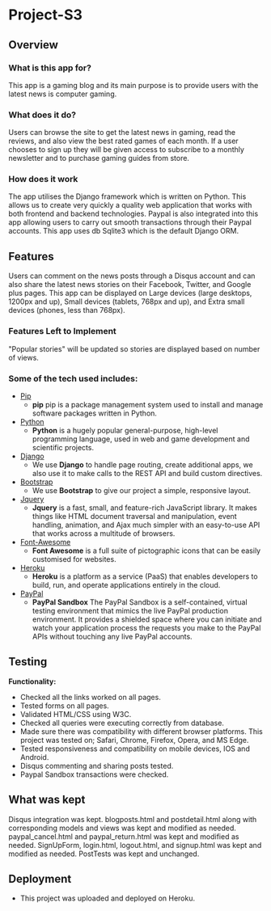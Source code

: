 # Project-S3

## Overview

### What is this app for?
This app is a gaming blog and its main purpose is to provide users with the latest news is computer gaming.

### What does it do?
Users can browse the site to get the latest news in gaming, read the reviews, and also view the best rated games of each month. If a user chooses to sign up they will be given access to subscribe to a monthly newsletter and to purchase gaming guides from store.  

### How does it work
The app utilises the Django framework which is written on Python. This allows us to create very quickly a quality web application that works with both frontend and backend technologies. Paypal is also integrated into this app allowing users to carry out smooth transactions through their Paypal accounts. This app uses db Sqlite3 which is the default Django ORM.

## Features
Users can comment on the news posts through a Disqus account and can also share the latest news stories on their Facebook, Twitter, and Google plus pages. This app can be displayed on Large devices (large desktops, 1200px and up), Small devices (tablets, 768px and up), and Extra small devices (phones, less than 768px).

### Features Left to Implement
"Popular stories" will be updated so stories are displayed based on number of views.  

### Some of the tech used includes:
- [Pip](https://pip.pypa.io/en/stable/)
  - **pip** pip is a package management system used to install and manage software packages written in Python.
- [Python](https://www.python.org/)
  - **Python** is a hugely popular general-purpose, high-level programming language, used in web and
    game development and scientific projects.
- [Django](https://www.djangoproject.com/)
    - We use **Django** to handle page routing, create additional apps, we also use it to make calls to the REST API and build custom directives.
- [Bootstrap](http://getbootstrap.com/)
    - We use **Bootstrap** to give our project a simple, responsive layout.
- [Jquery](https://jquery.com)
  - **Jquery** is a fast, small, and feature-rich JavaScript library. It makes things like
    HTML document traversal and manipulation, event handling, animation, and Ajax much simpler with an
    easy-to-use API that works across a multitude of browsers.
- [Font-Awesome](http://fontawesome.io/)
  - **Font Awesome** is a full suite of pictographic icons that can be easily customised for websites.
- [Heroku](https://www.heroku.com/)
  - **Heroku** is a platform as a service (PaaS) that enables developers to build, run, and operate applications
    entirely in the cloud.
- [PayPal](https://developer.paypal.com/developer/accounts/)
  - **PayPal Sandbox** The PayPal Sandbox is a self-contained, virtual testing environment that mimics the live PayPal production environment. It provides a shielded space where you can initiate and watch your application process the requests you make to the PayPal APIs without touching any live PayPal accounts.

## Testing

**Functionality:**
- Checked all the links worked on all pages.
- Tested forms on all pages.
- Validated HTML/CSS using W3C.
- Checked all queries were executing correctly from database.
- Made sure there was compatibility with different browser platforms. This project was
  tested on; Safari, Chrome, Firefox, Opera, and MS Edge.
- Tested responsiveness and compatibility on mobile devices, IOS and Android.
- Disqus commenting and sharing posts tested. 
- Paypal Sandbox transactions were checked.

## What was kept
Disqus integration was kept.
blogposts.html and postdetail.html along with corresponding models and views was kept and modified as needed.
paypal_cancel.html and paypal_return.html was kept and modified as needed.
SignUpForm, login.html, logout.html, and signup.html was kept and modified as needed.
PostTests was kept and unchanged.

## Deployment

- This project was uploaded and deployed on Heroku.
